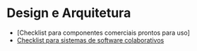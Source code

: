 # Design e Arquitetura
* [Checklist para componentes comerciais prontos para uso]
* [Checklist para sistemas de software colaborativos](https://github.com/GabrielMarquesdaSilva/Catalogo-de-Tecnicas-de-Checklist/blob/Design-e-Arquitetura/Checklist%20para%20sistemas%20colaborativos.md)
